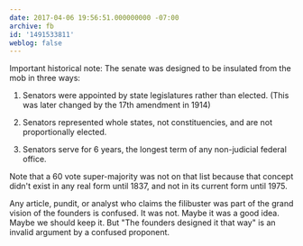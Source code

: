 ```yaml
---
date: 2017-04-06 19:56:51.000000000 -07:00
archive: fb
id: '1491533811'
weblog: false
---
```


Important historical note: The senate was designed to be insulated from the mob in three ways:

1. Senators were appointed by state legislatures rather than elected. (This was later changed by the 17th amendment in 1914)

2. Senators represented whole states, not constituencies, and are not proportionally elected.

3. Senators serve for 6 years, the longest term of any non-judicial federal office.

Note that a 60 vote super-majority was not on that list because that concept didn't exist in any real form until 1837, and not in its current form until 1975.

Any article, pundit, or analyst who claims the filibuster was part of the grand vision of the founders is confused. It was not. Maybe it was a good idea. Maybe we should keep it. But "The founders designed it that way" is an invalid argument by a confused proponent.
